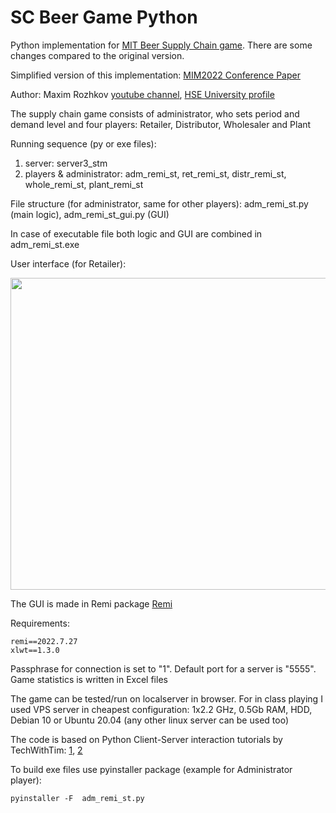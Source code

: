 # SC Beer Game Python
Python implementation for [MIT Beer Supply Chain game](https://mitsloan.mit.edu/teaching-resources-library/mit-sloan-beer-game-online). There are some changes compared to the original version.

Simplified version of this implementation: [MIM2022 Conference Paper](https://doi.org/10.1016/j.ifacol.2022.09.673) 

Author: Maxim Rozhkov [youtube channel](https://www.youtube.com/channel/UCxcUanIa5FKZf0FhUDAA5Dg), [HSE University profile](https://www.hse.ru/en/org/persons/25922950)

The supply chain game consists of administrator, who sets period and demand level and four players: Retailer, Distributor, Wholesaler and Plant

Running sequence (py or exe files): 
1. server: server3_stm
2. players & administrator: adm_remi_st, ret_remi_st, distr_remi_st, whole_remi_st, plant_remi_st

File structure (for administrator, same for other players): adm_remi_st.py (main logic), adm_remi_st_gui.py (GUI)

In case of executable file both logic and GUI are combined in adm_remi_st.exe

User interface (for Retailer):

<img src="https://user-images.githubusercontent.com/55400375/217362979-ea1a6c9e-51cb-4ed7-b373-be667b7370cd.png" width="622" height="499">

The GUI is made in Remi package [Remi](https://github.com/rawpython/remi)

Requirements:
```
remi==2022.7.27
xlwt==1.3.0
```
Passphrase for connection is set to "1". Default port for a server is "5555". Game statistics is written in Excel files

The game can be tested/run on localserver in browser. For in class playing I used VPS server in cheapest configuration: 1x2.2 GHz, 0.5Gb RAM, HDD, Debian 10 or Ubuntu 20.04 (any other linux server can be used too)

The code is based on Python Client-Server interaction tutorials by TechWithTim: [1](https://www.youtube.com/watch?v=-3B1v-K1oXE), [2](https://www.youtube.com/watch?v=3QiPPX-KeSc&t=2607s) 

To build exe files use pyinstaller package (example for Administrator player):
```
pyinstaller -F  adm_remi_st.py
```


